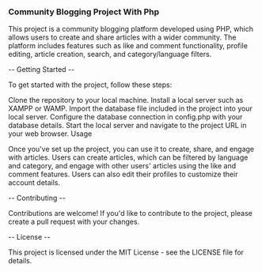 ### Community Blogging Project With Php ###

This project is a community blogging platform developed using PHP, which allows users to create and share articles with a wider community. The platform includes features such as like and comment functionality, profile editing, article creation, search, and category/language filters.

-- Getting Started --

To get started with the project, follow these steps:

Clone the repository to your local machine.
Install a local server such as XAMPP or WAMP.
Import the database file included in the project into your local server.
Configure the database connection in config.php with your database details.
Start the local server and navigate to the project URL in your web browser.
Usage

Once you've set up the project, you can use it to create, share, and engage with articles. Users can create articles, which can be filtered by language and category, and engage with other users' articles using the like and comment features. Users can also edit their profiles to customize their account details.


-- Contributing --

Contributions are welcome! If you'd like to contribute to the project, please create a pull request with your changes.

-- License --

This project is licensed under the MIT License - see the LICENSE file for details.
